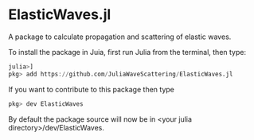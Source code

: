 # ElasticWaves.jl
A package to calculate propagation and scattering of elastic waves.

To install the package in Juia, first run Julia from the terminal, then type:
```julia
julia>]
pkg> add https://github.com/JuliaWaveScattering/ElasticWaves.jl
```
If you want to contribute to this package then type
```julia
pkg> dev ElasticWaves
```
By default the package source will now be in \<your julia directory\>/dev/ElasticWaves. 
